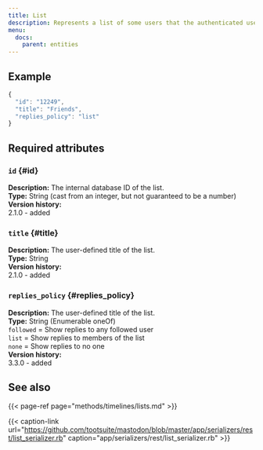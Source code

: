 ```yaml
---
title: List
description: Represents a list of some users that the authenticated user follows.
menu:
  docs:
    parent: entities
---
```


## Example

```javascript
{
  "id": "12249",
  "title": "Friends",
  "replies_policy": "list"
}
```

## Required attributes

### `id` {#id}

**Description:** The internal database ID of the list.\
**Type:** String \(cast from an integer, but not guaranteed to be a number\)\
**Version history:**\
2.1.0 - added

### `title` {#title}

**Description:** The user-defined title of the list.\
**Type:** String\
**Version history:**\
2.1.0 - added

### `replies_policy` {#replies_policy}

**Description:** The user-defined title of the list.\
**Type:** String (Enumerable oneOf)\
`followed` = Show replies to any followed user\
`list` = Show replies to members of the list\
`none` = Show replies to no one\
**Version history:**\
3.3.0 - added

## See also

{{< page-ref page="methods/timelines/lists.md" >}}

{{< caption-link url="https://github.com/tootsuite/mastodon/blob/master/app/serializers/rest/list_serializer.rb" caption="app/serializers/rest/list\_serializer.rb" >}}




